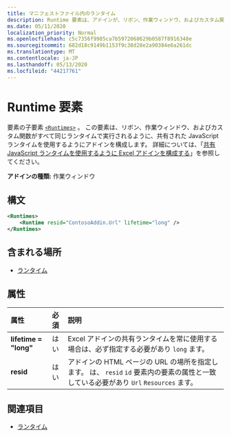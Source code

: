 ```yaml
---
title: マニフェストファイル内のランタイム
description: Runtime 要素は、アドインが、リボン、作業ウィンドウ、およびカスタム関数に対して共有 JavaScript ランタイムを使用するように構成します。
ms.date: 05/11/2020
localization_priority: Normal
ms.openlocfilehash: c5c7356f9985ca7b5972068629b0587f8916348e
ms.sourcegitcommit: 682d18c9149b1153f9c38d28e2a90384e6a261dc
ms.translationtype: MT
ms.contentlocale: ja-JP
ms.lasthandoff: 05/13/2020
ms.locfileid: "44217761"
---
```

# <a name="runtime-element"></a>Runtime 要素

要素の子要素 [`<Runtimes>`](runtimes.md) 。 この要素は、リボン、作業ウィンドウ、およびカスタム関数がすべて同じランタイムで実行されるように、共有された JavaScript ランタイムを使用するようにアドインを構成します。 詳細については、「[共有 JavaScript ランタイムを使用するように Excel アドインを構成する](../../excel/configure-your-add-in-to-use-a-shared-runtime.md)」を参照してください。

**アドインの種類:** 作業ウィンドウ

## <a name="syntax"></a>構文

```XML
<Runtimes>
    <Runtime resid="ContosoAddin.Url" lifetime="long" />
</Runtimes>
```

## <a name="contained-in"></a>含まれる場所

- [ランタイム](runtimes.md)

## <a name="attributes"></a>属性

|  属性  |  必須  |  説明  |
|:-----|:-----|:-----|
|  **lifetime = "long"**  |  はい  | Excel アドインの共有ランタイムを常に使用する場合は、必ず指定する必要があり `long` ます。 |
|  **resid**  |  はい  | アドインの HTML ページの URL の場所を指定します。 は、 `resid` `id` 要素内の要素の属性と一致している必要があり `Url` `Resources` ます。 |

## <a name="see-also"></a>関連項目

- [ランタイム](runtimes.md)
